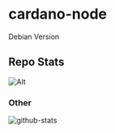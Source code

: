 # cardano-node
Debian Version

## Repo Stats
![Alt](https://repobeats.axiom.co/api/embed/eef32954c7e5ff11ee10b3e0a5229c65f728f499.svg "Repobeats analytics image")

### Other
![github-stats](https://stats.dooboo.io/api/github-stats?login=stakelovelace)
